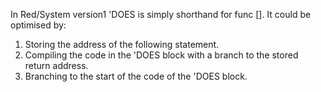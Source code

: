In Red/System version1 'DOES is simply shorthand for func []. It could be optimised by:

1. Storing the address of the following statement.
2. Compiling the code in the 'DOES block with a branch to the stored return address.
3. Branching to the start of the code of the 'DOES block.




